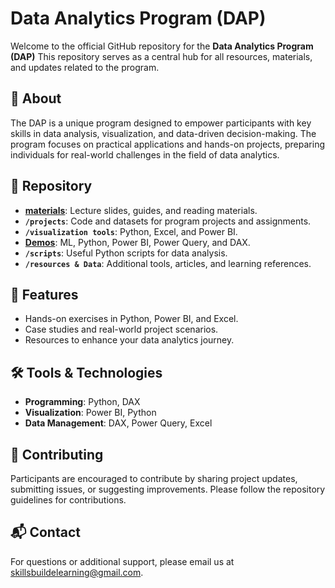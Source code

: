 # Data Analytics Program (DAP)  

Welcome to the official GitHub repository for the **Data Analytics Program (DAP)** This repository serves as a central hub for all resources, materials, and updates related to the program.

## 📖 About  
The DAP is a unique program designed to empower participants with key skills in data analysis, visualization, and data-driven decision-making. The program focuses on practical applications and hands-on projects, preparing individuals for real-world challenges in the field of data analytics.

## 📂 Repository  
- **[materials](https://github.com/DAPLearning2025/materials/tree/main)**: Lecture slides, guides, and reading materials.  
- **`/projects`**: Code and datasets for program projects and assignments.  
- **`/visualization tools`**: Python, Excel, and Power BI.
- **[Demos](https://github.com/DAPLearning2025/materials/tree/main/week_3/Demos/Python)**: ML, Python, Power BI, Power Query, and DAX.    
- **`/scripts`**: Useful Python scripts for data analysis.  
- **`/resources & Data`**: Additional tools, articles, and learning references.  

## 🚀 Features  
- Hands-on exercises in Python, Power BI, and Excel.  
- Case studies and real-world project scenarios.  
- Resources to enhance your data analytics journey.  

## 🛠️ Tools & Technologies  
- **Programming**: Python, DAX  
- **Visualization**: Power BI, Python  
- **Data Management**: DAX, Power Query, Excel  

## 🤝 Contributing  
Participants are encouraged to contribute by sharing project updates, submitting issues, or suggesting improvements. Please follow the repository guidelines for contributions.  

## 📬 Contact  
For questions or additional support, please email us at [skillsbuildelearning@gmail.com](mailto:skillsbuildelearning@gmail.com).  

